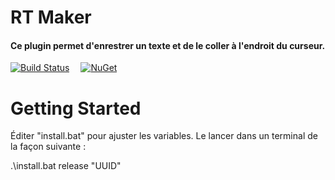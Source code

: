 # RT Maker

#### Ce plugin permet d'enrestrer un texte et de le coller à l'endroit du curseur.

[![Build Status](https://github.com/BarRaider/streamdeck-tools/actions/workflows/dotnetcore.yml/badge.svg)](https://github.com/BarRaider/streamdeck-tools/actions/workflows/dotnetcore.yml)  [![NuGet](https://img.shields.io/nuget/v/streamdeck-tools.svg?style=flat)](https://www.nuget.org/packages/streamdeck-tools)

# Getting Started
Éditer "install.bat" pour ajuster les variables.
Le lancer dans un terminal de la façon suivante :

.\install.bat release "UUID"